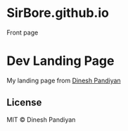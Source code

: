 # SirBore.github.io
Front page
# Dev Landing Page

My landing page from [Dinesh Pandiyan](https://flexdinesh.github.io)

## License

MIT © Dinesh Pandiyan
